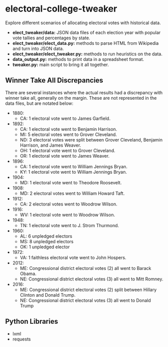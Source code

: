 # electoral-college-tweaker
Explore different scenarios of allocating electoral votes with historical data.

* **elect_tweaker/data:** JSON data files of each election year with popular vote tallies and percentages by state.
* **elect_tweaker/elect_data.py:** methods to parse HTML from Wikipedia and turn into JSON data.
* **elect_tweaker/elect_tweaker.py:** methods to run heuristics on the data.
* **data_output.py:** methods to print data in a spreadsheet format.
* **tweaker.py:** main script to bring it all together.

## Winner Take All Discrepancies

There are several instances where the actual results had a discrepancy with winner take all, generally on the margin. These are not represented in the data files, but are notated below:

* 1880:
  * CA: 1 electoral vote went to James Garfield.
* 1892:
  * CA: 1 electoral vote went to Benjamin Harrison.
  * MI: 5 electoral votes went to Grover Cleveland.
  * ND: 3 electoral votes were split between Grover Cleveland, Benjamin Harrison, and James Weaver.
  * OH: 1 electoral vote went to Grover Cleveland.
  * OR: 1 electoral vote went to James Weaver.
* 1896:
  * CA: 1 electoral vote went to William Jennings Bryan.
  * KY: 1 electoral vote went to William Jennings Bryan.
* 1904:
  * MD: 1 electoral vote went to Theodore Roosevelt.
* 1908:
  * MD: 2 electoral votes went to William Howard Taft.
* 1912:
  * CA: 2 electoral votes went to Woodrow Wilson.
* 1916:
  * WV: 1 electoral vote went to Woodrow Wilson.
* 1948:
  * TN: 1 electoral vote went to J. Strom Thurmond.
* 1960:
  * AL: 6 unpledged electors
  * MS: 8 unpledged electors
  * OK: 1 unpledged elector
* 1972:
  * VA: 1 faithless electoral vote went to John Hospers.
* 2012:
  * ME: Congressional district electoral votes (2) all went to Barack Obama.
  * NE: Congressional district electoral votes (3) all went to Mitt Romney.
* 2016:
  * ME: Congressional district electoral votes (2) split between Hillary Clinton and Donald Trump.
  * NE: Congressional district electoral votes (3) all went to Donald Trump

## Python Libraries

* lxml
* requests